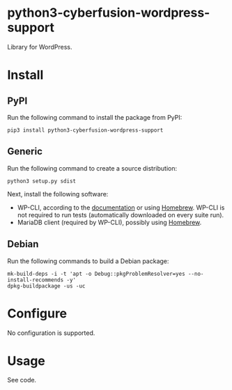 # python3-cyberfusion-wordpress-support

Library for WordPress.

# Install

## PyPI

Run the following command to install the package from PyPI:

    pip3 install python3-cyberfusion-wordpress-support

## Generic

Run the following command to create a source distribution:

    python3 setup.py sdist

Next, install the following software:

* WP-CLI, according to the [documentation](https://make.wordpress.org/cli/handbook/guides/installing/#recommended-installation) or using [Homebrew](https://formulae.brew.sh/formula/wp-cli). WP-CLI is not required to run tests (automatically downloaded on every suite run).
* MariaDB client (required by WP-CLI), possibly using [Homebrew](https://formulae.brew.sh/formula/mysql-client).

## Debian

Run the following commands to build a Debian package:

    mk-build-deps -i -t 'apt -o Debug::pkgProblemResolver=yes --no-install-recommends -y'
    dpkg-buildpackage -us -uc

# Configure

No configuration is supported.

# Usage

See code.
